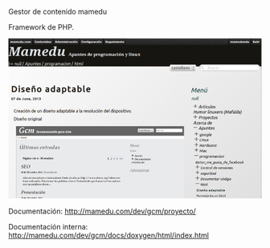 Gestor de contenido mamedu

Framework de PHP.

![Pantalla de ejemplo](docs/img/ejemplo.png)

Documentación: http://mamedu.com/dev/gcm/proyecto/

Documentación interna: http://mamedu.com/dev/gcm/docs/doxygen/html/index.html
